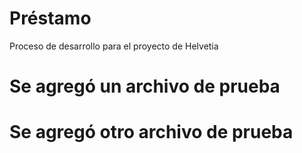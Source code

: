 # Préstamo

Proceso de desarrollo para el proyecto de Helvetia

# Se agregó un archivo de prueba

# Se agregó otro archivo de prueba
